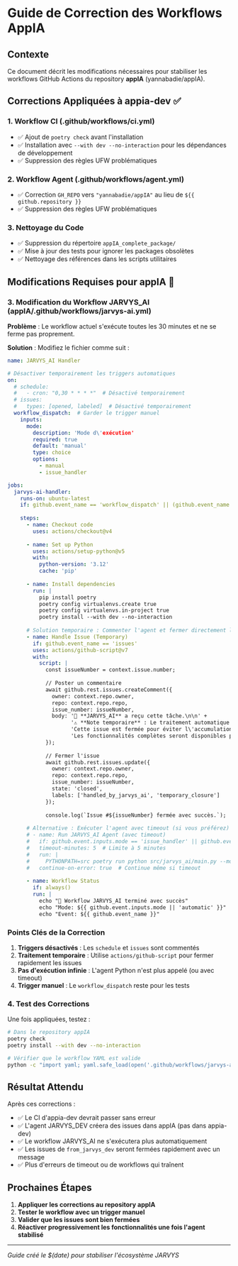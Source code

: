 # Guide de Correction des Workflows AppIA

## Contexte
Ce document décrit les modifications nécessaires pour stabiliser les workflows GitHub Actions du repository **appIA** (yannabadie/appIA).

## Corrections Appliquées à appia-dev ✅

### 1. Workflow CI (.github/workflows/ci.yml)
- ✅ Ajout de `poetry check` avant l'installation
- ✅ Installation avec `--with dev --no-interaction` pour les dépendances de développement
- ✅ Suppression des règles UFW problématiques

### 2. Workflow Agent (.github/workflows/agent.yml)  
- ✅ Correction `GH_REPO` vers `"yannabadie/appIA"` au lieu de `${{ github.repository }}`
- ✅ Suppression des règles UFW problématiques

### 3. Nettoyage du Code
- ✅ Suppression du répertoire `appIA_complete_package/` 
- ✅ Mise à jour des tests pour ignorer les packages obsolètes
- ✅ Nettoyage des références dans les scripts utilitaires

## Modifications Requises pour appIA 🔧

### 3. Modification du Workflow JARVYS_AI (appIA/.github/workflows/jarvys-ai.yml)

**Problème** : Le workflow actuel s'exécute toutes les 30 minutes et ne se ferme pas proprement.

**Solution** : Modifiez le fichier comme suit :

```yaml
name: JARVYS_AI Handler

# Désactiver temporairement les triggers automatiques
on:
  # schedule:
  #   - cron: "0,30 * * * *"  # Désactivé temporairement
  # issues:
  #   types: [opened, labeled]  # Désactivé temporairement
  workflow_dispatch:  # Garder le trigger manuel
    inputs:
      mode:
        description: 'Mode d\'exécution'
        required: true
        default: 'manual'
        type: choice
        options:
          - manual
          - issue_handler

jobs:
  jarvys-ai-handler:
    runs-on: ubuntu-latest
    if: github.event_name == 'workflow_dispatch' || (github.event_name == 'issues' && contains(github.event.issue.labels.*.name, 'from_jarvys_dev'))
    
    steps:
      - name: Checkout code
        uses: actions/checkout@v4
        
      - name: Set up Python
        uses: actions/setup-python@v5
        with:
          python-version: '3.12'
          cache: 'pip'
          
      - name: Install dependencies
        run: |
          pip install poetry
          poetry config virtualenvs.create true
          poetry config virtualenvs.in-project true
          poetry install --with dev --no-interaction
          
      # Solution temporaire : Commenter l'agent et fermer directement l'issue
      - name: Handle Issue (Temporary)
        if: github.event_name == 'issues'
        uses: actions/github-script@v7
        with:
          script: |
            const issueNumber = context.issue.number;
            
            // Poster un commentaire
            await github.rest.issues.createComment({
              owner: context.repo.owner,
              repo: context.repo.repo,
              issue_number: issueNumber,
              body: '🤖 **JARVYS_AI** a reçu cette tâche.\n\n' +
                    '⚠️ **Note temporaire** : Le traitement automatique est en cours de développement.\n' +
                    'Cette issue est fermée pour éviter l\'accumulation de tâches en attente.\n\n' +
                    'Les fonctionnalités complètes seront disponibles prochainement.'
            });
            
            // Fermer l'issue
            await github.rest.issues.update({
              owner: context.repo.owner,
              repo: context.repo.repo,
              issue_number: issueNumber,
              state: 'closed',
              labels: ['handled_by_jarvys_ai', 'temporary_closure']
            });
            
            console.log(`Issue #${issueNumber} fermée avec succès.`);
      
      # Alternative : Exécuter l'agent avec timeout (si vous préférez)
      # - name: Run JARVYS_AI Agent (avec timeout)
      #   if: github.event.inputs.mode == 'issue_handler' || github.event_name == 'issues'
      #   timeout-minutes: 5  # Limite à 5 minutes
      #   run: |
      #     PYTHONPATH=src poetry run python src/jarvys_ai/main.py --mode=issue_handler
      #   continue-on-error: true  # Continue même si timeout
      
      - name: Workflow Status
        if: always()
        run: |
          echo "🎉 Workflow JARVYS_AI terminé avec succès"
          echo "Mode: ${{ github.event.inputs.mode || 'automatic' }}"
          echo "Event: ${{ github.event_name }}"
```

### Points Clés de la Correction

1. **Triggers désactivés** : Les `schedule` et `issues` sont commentés
2. **Traitement temporaire** : Utilise `actions/github-script` pour fermer rapidement les issues
3. **Pas d'exécution infinie** : L'agent Python n'est plus appelé (ou avec timeout)
4. **Trigger manuel** : Le `workflow_dispatch` reste pour les tests

### 4. Test des Corrections

Une fois appliquées, testez :

```bash
# Dans le repository appIA
poetry check
poetry install --with dev --no-interaction

# Vérifier que le workflow YAML est valide
python -c "import yaml; yaml.safe_load(open('.github/workflows/jarvys-ai.yml'))"
```

## Résultat Attendu

Après ces corrections :
- ✅ Le CI d'appia-dev devrait passer sans erreur
- ✅ L'agent JARVYS_DEV créera des issues dans appIA (pas dans appia-dev)
- ✅ Le workflow JARVYS_AI ne s'exécutera plus automatiquement
- ✅ Les issues de `from_jarvys_dev` seront fermées rapidement avec un message
- ✅ Plus d'erreurs de timeout ou de workflows qui traînent

## Prochaines Étapes

1. **Appliquer les corrections au repository appIA**
2. **Tester le workflow avec un trigger manuel**
3. **Valider que les issues sont bien fermées**
4. **Réactiver progressivement les fonctionnalités une fois l'agent stabilisé**

---

*Guide créé le $(date) pour stabiliser l'écosystème JARVYS*
